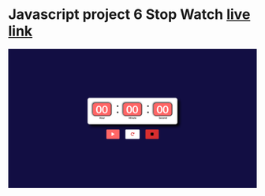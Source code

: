 # Javascript project 6 Stop Watch [live link](https://js6-stop-watch.netlify.app/)

![image](./Screenshot%20(63).png)